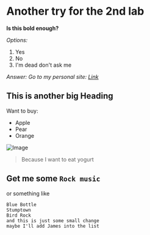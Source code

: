 # Another try for the 2nd lab

**Is this bold enough?**

*Options:*
1. Yes
2. No
3. I'm dead don't ask me

*Answer: Go to my personal site: [Link](https://harveyy02.github.io/cse15l-lab-reports/)*
## This is another big Heading
Want to buy:
* Apple
* Pear
* Orange

![Image](<img width="367" alt="Screen Shot 2022-04-07 at 6 47 16 PM" src="https://user-images.githubusercontent.com/103146938/162347081-0538ecbf-85b9-4318-9ecc-3492f0e887d0.png">)

> Because I want to eat yogurt

Get me some `Rock music`
---
or something like
```
Blue Bottle
Stumptown
Bird Rock
and this is just some small change
maybe I'll add James into the list
```
